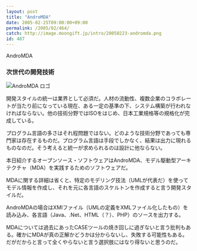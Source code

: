 ```yaml
---
layout: post
title: "AndroMDA"
date: 2005-02-25T09:00:00+09:00
permalink: /2005/02/464/
catch: http://image.moongift.jp/intro/20050223-andromda.png
id: 487
---
```

AndroMDA  
<!--more-->

### 次世代の開発技術
  

![AndroMDA ロゴ](http://image.moongift.jp/intro/20050223-andromda.png "AndroMDA ロゴ")

  

開発スタイルの統一は業界として必須だ。人材の流動性、複数企業のコラボレートが当たり前になっている現在、ある一定の基準の下、システム構築が行われなければならない。他の技術分野ではISOをはじめ、日本工業規格等の規格化が完成している。

  

プログラム言語の多さはそれ程問題ではない。どのような技術分野であっても専門家は存在するものだ。プログラム言語は手段でしかなく、結果は出力に現れるものなのだ。そう考えると統一が求められるのは設計に他ならない。

  

本日紹介するオープンソース・ソフトウェアはAndroMDA、モデル駆動型アーキテクチャ（MDA）を実践するためのソフトウェアだ。

  

MDAに関する詳細は省くと、特定のモデリング技法（UMLが代表だ）を使ってモデル情報を作成し、それを元に各言語のスケルトンを作成すると言う開発スタイルだ。

  

AndroMDAの場合はXMIファイル（UMLの定義をXMLファイル化したもの）を読み込み、各言語（Java、.Net、HTML（？）、PHP）のソースを出力する。

  

MDAについては過去にあったCASEツールの焼き回しに過ぎないと言う批判もある。確かにMDAが真の正解かどうかは分からないし、失敗する可能性もある。だがだからと言って全くやらないと言う選択肢にはなり得ないと思うのだ。

